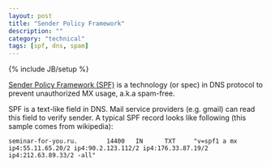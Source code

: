 ```yaml
---
layout: post
title: "Sender Policy Framework"
description: ""
category: "technical"
tags: [spf, dns, spam]
---
```

{% include JB/setup %}

[Sender Policy Framework (SPF)](http://en.wikipedia.org/wiki/Sender_Policy_Framework) is a technology (or spec) in DNS protocol to prevent unauthorized MX usage, a.k.a spam-free.

SPF is a text-like field in DNS. Mail service providers (e.g. gmail) can read this field to verify sender. A typical SPF record looks like following (this sample comes from wikipedia):

	seminar-for-you.ru.        14400   IN      TXT     "v=spf1 a mx ip4:55.11.65.20/2 ip4:90.2.123.112/2 ip4:176.33.87.19/2 ip4:212.63.89.33/2 -all"
